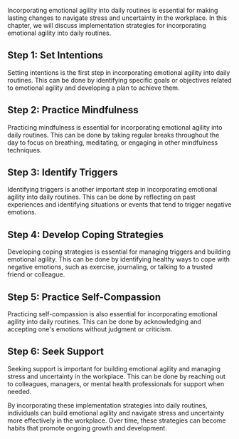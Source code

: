 
Incorporating emotional agility into daily routines is essential for making lasting changes to navigate stress and uncertainty in the workplace. In this chapter, we will discuss implementation strategies for incorporating emotional agility into daily routines.

Step 1: Set Intentions
----------------------

Setting intentions is the first step in incorporating emotional agility into daily routines. This can be done by identifying specific goals or objectives related to emotional agility and developing a plan to achieve them.

Step 2: Practice Mindfulness
----------------------------

Practicing mindfulness is essential for incorporating emotional agility into daily routines. This can be done by taking regular breaks throughout the day to focus on breathing, meditating, or engaging in other mindfulness techniques.

Step 3: Identify Triggers
-------------------------

Identifying triggers is another important step in incorporating emotional agility into daily routines. This can be done by reflecting on past experiences and identifying situations or events that tend to trigger negative emotions.

Step 4: Develop Coping Strategies
---------------------------------

Developing coping strategies is essential for managing triggers and building emotional agility. This can be done by identifying healthy ways to cope with negative emotions, such as exercise, journaling, or talking to a trusted friend or colleague.

Step 5: Practice Self-Compassion
--------------------------------

Practicing self-compassion is also essential for incorporating emotional agility into daily routines. This can be done by acknowledging and accepting one's emotions without judgment or criticism.

Step 6: Seek Support
--------------------

Seeking support is important for building emotional agility and managing stress and uncertainty in the workplace. This can be done by reaching out to colleagues, managers, or mental health professionals for support when needed.

By incorporating these implementation strategies into daily routines, individuals can build emotional agility and navigate stress and uncertainty more effectively in the workplace. Over time, these strategies can become habits that promote ongoing growth and development.
